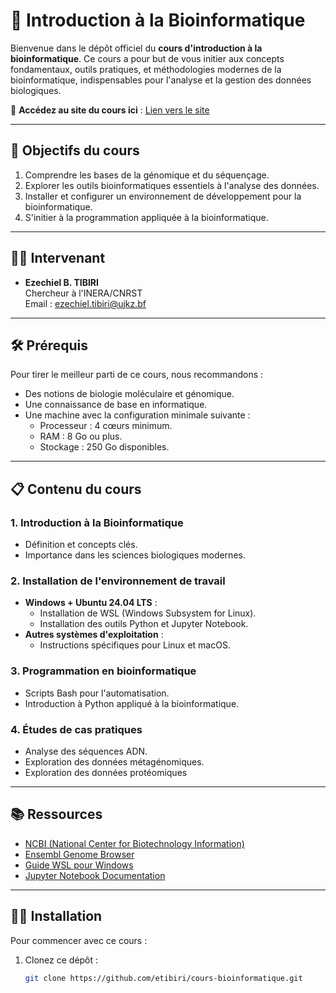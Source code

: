 # 🌟 Introduction à la Bioinformatique

Bienvenue dans le dépôt officiel du **cours d'introduction à la bioinformatique**. Ce cours a pour but de vous initier aux concepts fondamentaux, outils pratiques, et méthodologies modernes de la bioinformatique, indispensables pour l'analyse et la gestion des données biologiques.

📍 **Accédez au site du cours ici** : [Lien vers le site](https://etibiri.github.io)

---

## 🚀 Objectifs du cours
1. Comprendre les bases de la génomique et du séquençage.
2. Explorer les outils bioinformatiques essentiels à l'analyse des données.
3. Installer et configurer un environnement de développement pour la bioinformatique.
4. S'initier à la programmation appliquée à la bioinformatique.

---

## 👨‍🏫 Intervenant
- **Ezechiel B. TIBIRI**  
  Chercheur à l'INERA/CNRST  
  Email : [ezechiel.tibiri@ujkz.bf](mailto:ezechiel.tibiri@ujkz.bf)

---

## 🛠️ Prérequis
Pour tirer le meilleur parti de ce cours, nous recommandons :
- Des notions de biologie moléculaire et génomique.
- Une connaissance de base en informatique.
- Une machine avec la configuration minimale suivante :
  - Processeur : 4 cœurs minimum.
  - RAM : 8 Go ou plus.
  - Stockage : 250 Go disponibles.

---

## 📋 Contenu du cours
### 1. Introduction à la Bioinformatique
- Définition et concepts clés.
- Importance dans les sciences biologiques modernes.

### 2. Installation de l'environnement de travail
- **Windows + Ubuntu 24.04 LTS** :
  - Installation de WSL (Windows Subsystem for Linux).
  - Installation des outils Python et Jupyter Notebook.
- **Autres systèmes d'exploitation** :
  - Instructions spécifiques pour Linux et macOS.

### 3. Programmation en bioinformatique
- Scripts Bash pour l'automatisation.
- Introduction à Python appliqué à la bioinformatique.

### 4. Études de cas pratiques
- Analyse des séquences ADN.
- Exploration des données métagénomiques.
- Exploration des données protéomiques

---

## 📚 Ressources
- [NCBI (National Center for Biotechnology Information)](https://www.ncbi.nlm.nih.gov)
- [Ensembl Genome Browser](https://www.ensembl.org)
- [Guide WSL pour Windows](https://learn.microsoft.com/en-us/windows/wsl/)
- [Jupyter Notebook Documentation](https://jupyter.org/documentation)

---

## 🧑‍💻 Installation
Pour commencer avec ce cours :
1. Clonez ce dépôt :
   ```bash
   git clone https://github.com/etibiri/cours-bioinformatique.git

